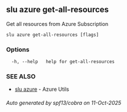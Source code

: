 ## slu azure get-all-resources

Get all resources from Azure Subscription

```
slu azure get-all-resources [flags]
```

### Options

```
  -h, --help   help for get-all-resources
```

### SEE ALSO

* [slu azure](slu_azure.md)	 - Azure Utils

###### Auto generated by spf13/cobra on 11-Oct-2025

